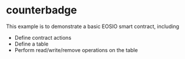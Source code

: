 # counterbadge

This example is to demonstrate a basic EOSIO smart contract, including

- Define contract actions
- Define a table
- Perform read/write/remove operations on the table
